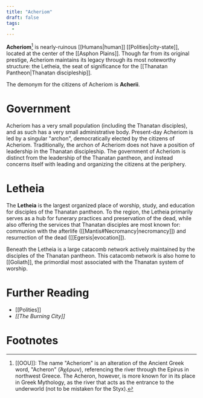 ```yaml
---
title: "Acheriom"
draft: false
tags:
  - 
---
```


**Acheriom**[^ache] is nearly-ruinous [[Humans|human]] [[Polities|city-state]], located at the center of the [[Asphon Plains]]. Though far from its original prestige, Acheriom maintains its legacy through its most noteworthy structure: the Letheia, the seat of significance for the [[Thanatan Pantheon|Thanatan discipleship]]. 

The demonym for the citizens of Acheriom is **Acherii**.

# Government
Acheriom has a very small population (including the Thanatan disciples), and as such has a very small administrative body. Present-day Acheriom is led by a singular "archon", democratically elected by the citizens of Acheriom. Traditionally, the archon of Acheriom does not have a position of leadership in the Thanatan discipleship. The government of Acheriom is distinct from the leadership of the Thanatan pantheon, and instead concerns itself with leading and organizing the citizens at the periphery.

# Letheia
The **Letheia** is the largest organized place of worship, study, and education for disciples of the Thanatan pantheon. To the region, the Letheia primarily serves as a hub for funerary practices and preservation of the dead, while also offering the services that Thanatan disciples are most known for: communion with the afterlife ([[Mantis#Necromancy|necromancy]]) and resurrection of the dead ([[Egersis|evocation]]).

Beneath the Letheia is a large catacomb network actively maintained by the disciples of the Thanatan pantheon. This catacomb network is also home to [[Goliath]], the primordial most associated with the Thanatan system of worship.

# Further Reading
- [[Polities]]
- *[[The Burning City]]*

# Footnotes
[^ache]:[[OOU]]: The name "Acheriom" is an alteration of the Ancient Greek word, "Acheron" (Ἀχέρων), referencing the river through the Epirus in northwest Greece. The Acheron, however, is more known for in its place in Greek Mythology, as the river that acts as the entrance to the underworld (not to be mistaken for the Styx).